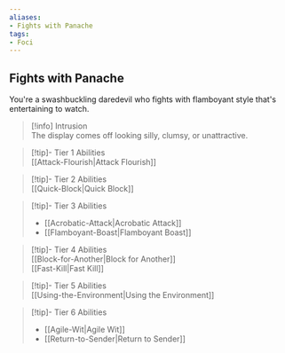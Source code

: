 ```yaml
---
aliases:
- Fights with Panache
tags:
- Foci
---
```


  
## Fights with Panache  
You're a swashbuckling daredevil who fights with flamboyant style that's entertaining to watch.  
 >[!info] Intrusion  
>The display comes off looking silly, clumsy, or unattractive.   

>[!tip]- Tier 1 Abilities  
>[[Attack-Flourish|Attack Flourish]]  

>[!tip]- Tier 2 Abilities  
>[[Quick-Block|Quick Block]]  

>[!tip]- Tier 3 Abilities  
>- [[Acrobatic-Attack|Acrobatic Attack]]  
>- [[Flamboyant-Boast|Flamboyant Boast]]  

>[!tip]- Tier 4 Abilities  
>[[Block-for-Another|Block for Another]]  
>[[Fast-Kill|Fast Kill]]  

>[!tip]- Tier 5 Abilities  
>[[Using-the-Environment|Using the Environment]]  

>[!tip]- Tier 6 Abilities  
>- [[Agile-Wit|Agile Wit]]  
>- [[Return-to-Sender|Return to Sender]]
